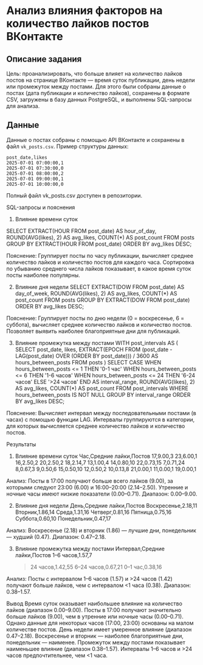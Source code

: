 # Анализ влияния факторов на количество лайков постов ВКонтакте

## Описание задания

Цель: проанализировать, что больше влияет на количество лайков постов на странице ВКонтакте — время суток публикации, день недели или промежуток между постами. Для этого были собраны данные о постах (дата публикации и количество лайков), сохранены в формате CSV, загружены в базу данных PostgreSQL, и выполнены SQL-запросы для анализа.

## Данные

Данные о постах собраны с помощью API ВКонтакте и сохранены в файл `vk_posts.csv`. Пример структуры данных:

```csv
post_date,likes
2025-07-01 07:00:00,1
2025-07-01 07:30:00,0
2025-07-01 08:00:00,2
2025-07-01 09:00:00,1
2025-07-01 10:00:00,0
```

Полный файл vk_posts.csv доступен в репозитории.

SQL-запросы и пояснения

1. Влияние времени суток

SELECT EXTRACT(HOUR FROM post_date) AS hour_of_day, ROUND(AVG(likes), 2) AS avg_likes, COUNT(\*) AS post_count FROM posts GROUP BY EXTRACT(HOUR FROM post_date) ORDER BY avg_likes DESC;

Пояснение: Группирует посты по часу публикации, вычисляет среднее количество лайков и количество постов для каждого часа. Сортировка по убыванию среднего числа лайков показывает, в какое время суток посты наиболее популярны.

2. Влияние дня недели SELECT EXTRACT(DOW FROM post_date) AS day_of_week, ROUND(AVG(likes), 2) AS avg_likes, COUNT(\*) AS post_count FROM posts GROUP BY EXTRACT(DOW FROM post_date) ORDER BY avg_likes DESC;

Пояснение: Группирует посты по дню недели (0 = воскресенье, 6 = суббота), вычисляет среднее количество лайков и количество постов. Позволяет выявить наиболее благоприятные дни для публикаций.

3. Влияние промежутка между постами WITH post_intervals AS ( SELECT post_date, likes, EXTRACT(EPOCH FROM (post_date - LAG(post_date) OVER (ORDER BY post_date))) / 3600 AS hours_between_posts FROM posts ) SELECT CASE WHEN hours_between_posts <= 1 THEN '0-1 час' WHEN hours_between_posts <= 6 THEN '1-6 часов' WHEN hours_between_posts <= 24 THEN '6-24 часов' ELSE '>24 часов' END AS interval_range, ROUND(AVG(likes), 2) AS avg_likes, COUNT(\*) AS post_count FROM post_intervals WHERE hours_between_posts IS NOT NULL GROUP BY interval_range ORDER BY avg_likes DESC;

Пояснение: Вычисляет интервал между последовательными постами (в часах) с помощью функции LAG. Интервалы группируются в категории, для которых вычисляется среднее количество лайков и количество постов.

Результаты

1. Влияние времени суток Час,Средние лайки,Постов 17,9.00,3 23,6.00,1 16,2.50,2 20,2.50,2 18,2.14,7 13,1.00,4 14,0.80,10 22,0.73,15 7,0.71,24 8,0.67,3 9,0.50,6 15,0.50,10 12,0.50,2 10,0.13,8 21,0.00,1 11,0.00,1 19,0.00,1

Анализ: Посты в 17:00 получают больше всего лайков (9.00), за которыми следуют 23:00 (6.00) и 16:00–20:00 (2.14–2.50). Утренние и ночные часы имеют низкие показатели (0.00–0.71). Диапазон: 0.00–9.00.

2. Влияние дня недели День,Средние лайки,Постов Воскресенье,2.18,11 Вторник,1.86,14 Среда,1.31,16 Четверг,0.81,16 Пятница,0.75,16 Суббота,0.60,10 Понедельник,0.47,17

Анализ: Воскресенье (2.18) и вторник (1.86) — лучшие дни, понедельник — худший (0.47). Диапазон: 0.47–2.18.

3. Влияние промежутка между постами Интервал,Средние лайки,Постов 1–6 часов,1.57,7
    > 24 часов,1.42,55 6–24 часов,0.67,21 0–1 час,0.38,16

Анализ: Посты с интервалом 1–6 часов (1.57) и >24 часов (1.42) получают больше лайков, чем с интервалом <1 часа (0.38). Диапазон: 0.38–1.57.

Вывод Время суток оказывает наибольшее влияние на количество лайков (диапазон 0.00–9.00). Посты в 17:00 получают значительно больше лайков (9.00), чем в утренние или ночные часы (0.00–0.71). Однако данные для некоторых часов (17:00, 23:00) основаны на малом количестве постов. День недели имеет умеренное влияние (диапазон 0.47–2.18). Воскресенье и вторник — наиболее благоприятные дни, понедельник — наименее. Промежуток между постами показывает наименьшее влияние (диапазон 0.38–1.57). Интервалы 1–6 часов и >24 часов предпочтительнее, чем <1 часа.

